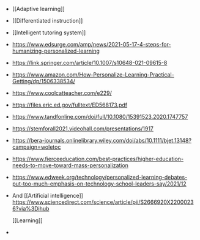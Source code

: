 - [[Adaptive learning]]
- [[Differentiated instruction]]
- [[Intelligent tutoring system]]
- https://www.edsurge.com/amp/news/2021-05-17-4-steps-for-humanizing-personalized-learning
- https://link.springer.com/article/10.1007/s10648-021-09615-8
- https://www.amazon.com/How-Personalize-Learning-Practical-Getting/dp/1506338534/
- https://www.coolcatteacher.com/e229/
- https://files.eric.ed.gov/fulltext/ED568173.pdf
- https://www.tandfonline.com/doi/full/10.1080/15391523.2020.1747757
- https://stemforall2021.videohall.com/presentations/1917
- https://bera-journals.onlinelibrary.wiley.com/doi/abs/10.1111/bjet.13148?campaign=woletoc
- https://www.fierceeducation.com/best-practices/higher-education-needs-to-move-toward-mass-personalization
- https://www.edweek.org/technology/personalized-learning-debates-put-too-much-emphasis-on-technology-school-leaders-say/2021/12
- And [[Artificial intelligence]]
  https://www.sciencedirect.com/science/article/pii/S2666920X22000236?via%3Dihub
  
  [[Learning]]
-